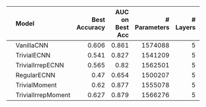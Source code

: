 |    | Model              |   Best Accuracy |   AUC on Best Acc |   # Parameters |   # Layers |   Stage 1 Channels |
|:---|:-------------------|----------------:|------------------:|---------------:|-----------:|-------------------:|
|    | VanillaCNN         |           0.606 |             0.861 |        1574088 |          5 |                 32 |
|    | TrivialECNN        |           0.541 |             0.827 |        1541209 |          5 |                 67 |
|    | TrivialIrrepECNN   |           0.565 |             0.82  |        1562501 |          5 |                 62 |
|    | RegularECNN        |           0.47  |             0.654 |        1500207 |          5 |                 29 |
|    | TrivialMoment      |           0.62  |             0.877 |        1555078 |          5 |                 55 |
|    | TrivialIrrepMoment |           0.627 |             0.879 |        1566276 |          5 |                 59 |